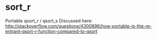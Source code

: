 sort_r
======

Portable qsort_r / qsort_s
Discussed here: http://stackoverflow.com/questions/4300896/how-portable-is-the-re-entrant-qsort-r-function-compared-to-qsort
